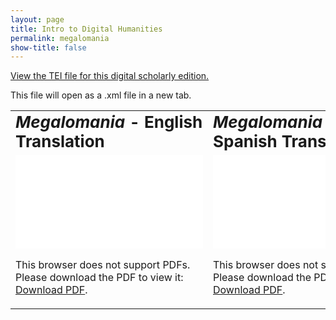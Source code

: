 ```yaml
---
layout: page
title: Intro to Digital Humanities
permalink: megalomania
show-title: false
---
```

<a href="assets/xml/poetry template megalomania.xml" target="_blank">View the TEI file for this digital scholarly edition.</a>
<p>This file will open as a .xml file in a new tab.</p>
<table border="0">
 <tr>
    <td><b style="font-size:26px"><i>Megalomania</i> - English Translation</b></td>
    <td><b style="font-size:26px"><i>Megalomania</i> - Spanish Translation</b></td>
 </tr>
 <tr>
    <td><object data="assets/pdfs/megalomania-english.pdf" type="application/pdf" width="500px" height="600px">
    <embed src="assets/pdfs/megalomania-english.pdf">
        <p>This browser does not support PDFs. Please download the PDF to view it: <a href="assets/pdfs/megalomania-english.pdf">Download PDF</a>.</p>
    </embed>
</object>
</td>
    <td><object data="assets/pdfs/megalomania-spanish.pdf" type="application/pdf" width="500px" height="600px">
    <embed src="assets/pdfs/megalomania-spanish.pdf">
        <p>This browser does not support PDFs. Please download the PDF to view it: <a href="assets/pdfs/megalomania-spanish.pdf">Download PDF</a>.</p>
    </embed>
</object></td>
 </tr>
</table>

